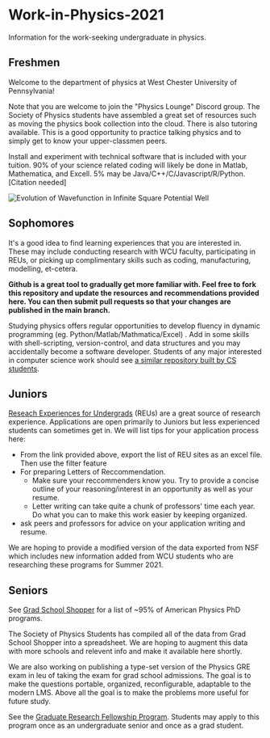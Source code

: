 # Work-in-Physics-2021

Information for the work-seeking undergraduate in physics.

## Freshmen

Welcome to the department of physics at West Chester University of Pennsylvania!

Note that you are welcome to join the "Physics Lounge" Discord group. The Society of Physics students have assembled a great set of resources such as moving the physics book collection into the cloud. There is also tutoring available. This is a good opportunity to practice talking physics and to simply get to know your upper-classmen peers.

Install and experiment with technical software that is included with your tuition. 90% of your science related coding will likely be done in Matlab, Mathematica, and Excell. 5% may be Java/C++/C/Javascript/R/Python. [Citation needed]

![Evolution of Wavefunction in Infinite Square Potential Well](infinite_square_well.png)

## Sophomores

It's a good idea to find learning experiences that you are interested in. These may include conducting research with WCU faculty, participating in REUs, or picking up complimentary skills such as coding, manufacturing, modelling, et-cetera.

**Github is a great tool to gradually get more familiar with. Feel free to fork this repository and update the resources and recommendations provided here. You can then submit pull requests so that your changes are published in the main branch.**

Studying physics offers regular opportunities to develop fluency in dynamic programming (eg. Python/Matlab/Mathmatica/Excel) . Add in some skills with shell-scripting, version-control, and data structures and you may accidentally become a software developer. Students of any major interested in computer science work should see [a similar repository built by CS students](https://github.com/ProjectBarks/jobs-2021).

## Juniors

[Reseach Experiences for Undergrads](https://www.nsf.gov/crssprgm/reu/list_result.jsp) (REUs) are a great source of research experience. Applications are open primarily to Juniors but less experienced students can sometimes get in. We will list tips for your application process here:

  - From the link provided above, export the list of REU sites as an excel file. Then use the filter feature
  - For preparing Letters of Reccommendation.
    - Make sure your reccommenders know you. Try to provide a concise outline of your reasoning/interest in an opportunity as well as your resume.
    - Letter writing can take quite a chunk of professors' time each year. Do what you can to make this work easier by keeping organized.
  - ask peers and professors for advice on your application writing and resume.
  
 We are hoping to provide a modified version of the data exported from NSF which includes new information added from WCU students who are researching these programs for Summer 2021. 
  
 ## Seniors
 
 See [Grad School Shopper](https://www.gradschoolshopper.com/gradschool/) for a list of ~95% of American Physics PhD programs.
 
The Society of Physics Students has compiled all of the data from Grad School Shopper into a spreadsheet. We are hoping to augment this data with more schools and relevent info and make it available here shortly.

We are also working on publishing a type-set version of the Physics GRE exam in leu of taking the exam for grad school admissions. The goal is to make the questions portable, organized, reconfigurable, adaptable to the modern LMS. Above all the goal is to make the problems more useful for future study.
 
 See the [Graduate Research Fellowship Program](https://www.nsfgrfp.org/). Students may apply to this program once as an undergraduate senior and once as a grad student. 
  
